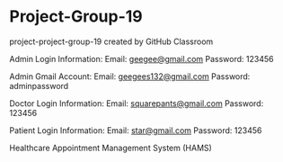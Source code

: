 # Project-Group-19
project-project-group-19 created by GitHub Classroom

Admin Login Information:
Email: geegee@gmail.com
Password: 123456

Admin Gmail Account:
Email: geegees132@gmail.com
Password: adminpassword

Doctor Login Information:
Email: squarepants@gmail.com
Password: 123456

Patient Login Information:
Email: star@gmail.com
Password: 123456

Healthcare Appointment Management System (HAMS)
